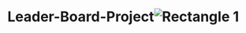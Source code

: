 # Leader-Board-Project![Rectangle 1](https://user-images.githubusercontent.com/37573074/180627635-abcc419b-7479-4ba6-b44b-1831d99d4218.png)
